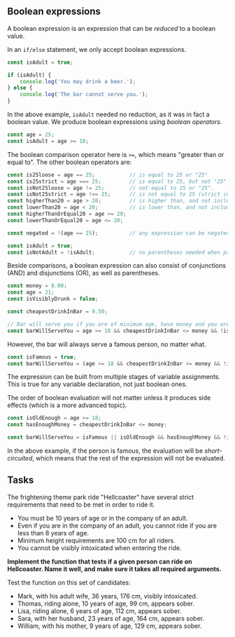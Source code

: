 ## Boolean expressions

A boolean expression is an expression that can be _reduced_ to a boolean value.

In an `if/else` statement, we only accept boolean expressions.

```js
const isAdult = true;

if (isAdult) {
    console.log('You may drink a beer.');
} else {
    console.log('The bar cannot serve you.');
}
```

In the above example, `isAdult` needed no reduction, as it was in fact a boolean value. We produce boolean expressions using _boolean operators_.

```js
const age = 25;
const isAdult = age >= 18;
```

The boolean comparison operator here is `>=`, which means "greater than or equal to". The other boolean operators are:

```js
const is25loose = age == 25;           // is equal to 25 or "25"
const is25strict = age === 25;         // is equal to 25, but not "25" (strict equality)
const isNot25loose = age != 25;        // not equal to 25 or "25".
const isNot25strict = age !== 25;      // is not equal to 25 (strict inequality).
const higherThan20 = age > 20;         // is higher than, and not including 20.
const lowerThan20 = age < 20;          // is lower than, and not including 20.
const higherThanOrEqual20 = age >= 20;
const lowerThanOrEqual20 = age <= 20;

const negated = !(age == 25);          // any expression can be negated using exclamation

const isAdult = true;
const isNotAdult = !isAdult;           // no parentheses needed when prefixing a boolean
```

Beside comparisons, a boolean expression can also consist of conjunctions (AND) and disjunctions (OR), as well as parentheses.

```js
const money = 8.00;
const age = 21;
const isVisiblyDrunk = false;

const cheapestDrinkInBar = 9.50;

// Bar will serve you if you are of minimum age, have money and you are not visibly drunk
const barWillServeYou = age >= 18 && cheapestDrinkInBar <= money && !isVisiblyDrunk;
```

However, the bar will always serve a famous person, no matter what.

```js
const isFamous = true;
const barWillServeYou = (age >= 18 && cheapestDrinkInBar <= money && !isVisiblyDrunk) || isFamous;
```

The expression can be built from multiple stages of variable assignments. This is true for any variable declaration, not just boolean ones.

The order of boolean evaluation will not matter unless it produces side effects (which is a more advanced topic).

```js
const isOldEnough = age >= 18;
const hasEnoughMoney = cheapestDrinkInBar <= money;

const barWillServeYou = isFamous || isOldEnough && hasEnoughMoney && !isVisiblyDrunk;
```

In the above example, if the person is famous, the evaluation will be _short-circuited_, which means that the rest of the expression will not be evaluated.

## Tasks

The frightening theme park ride "Hellcoaster" have several strict requirements that need to be met in order to ride it.

- You must be 10 years of age or in the company of an adult.
- Even if you are in the company of an adult, you cannot ride if you are less than 8 years of age.
- Minimum height requirements are 100 cm for all riders.
- You cannot be visibly intoxicated when entering the ride.

**Implement the function that tests if a given person can ride on Hellcoaster. Name it well, and make sure it takes all required arguments.**

Test the function on this set of candidates:

- Mark, with his adult wife, 36 years, 176 cm, visibly intoxicated.
- Thomas, riding alone, 10 years of age, 99 cm, appears sober.
- Lisa, riding alone, 6 years of age, 112 cm, appears sober.
- Sara, with her husband, 23 years of age, 164 cm, appears sober.
- William, with his mother, 9 years of age, 129 cm, appears sober.